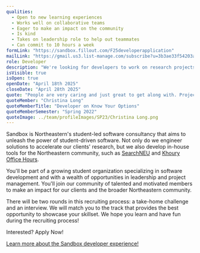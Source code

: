 ```yaml
---
qualities:
  - Open to new learning experiences
  - Works well on collaborative teams
  - Eager to make an impact on the community
  - Is kind
  - Takes on leadership role to help out teammates
  - Can commit to 10 hours a week
formLink: "https://sandbox.fillout.com/F25developerapplication"
mailLink: "https://gmail.us3.list-manage.com/subscribe?u=3b3ae33f54203ab7a839ae529&id=c2570dd048"
role: Developer
description: "We're looking for developers to work on research projects with researchers and professors as well as community projects for the Northeastern student body. We have frontend, backend, and full stack developers who are passionate about contributing to the community. As Sandbox continues to grow, we’re building a diverse and skilled team of developers with a variety of experiences, interests, and backgrounds to make amazing software with us."
isVisible: true
isOpen: true
openDate: "April 18th 2025"
closeDate: "April 28th 2025"
quote: "People are very caring and just great to get along with. Projects are challenging, but the opportunities you get to push yourself and develop features, that seem like a distant idea otherwise, are amazing. For me that was OAuth. Being able to learn authentication and create a system with working Google authentication was a goal of mine for a long time. I was very happy to be able to achieve that goal while also working on a project that benefited the community."
quoteMember: "Christina Long"
quoteMemberTitle: "Developer on Know Your Options"
quoteMemberSemester: "Spring 2022"
quoteImage: ../team/profileImages/SP23/Christina Long.png
---
```


Sandbox is Northeastern's student-led software consultancy that aims to unleash the power of student-driven software. Not only do we engineer solutions to accelerate our clients' research, but we also develop in-house tools for the Northeastern community, such as [SearchNEU](https://searchneu.com/NEU) and [Khoury Office Hours](https://officehours.khoury.northeastern.edu/).

You'll be part of a growing student organization specializing in software development and with a wealth of opportunities in leadership and project management. You'll join our community of talented and motivated members to make an impact for our clients and the broader Northeastern community.

There will be two rounds in this recruiting process: a take-home challenge and an interview. We will match you to the track that provides the best opportunity to showcase your skillset. We hope you learn and have fun during the recruiting process!

Interested? Apply Now!

[Learn more about the Sandbox developer experience!](https://medium.com/sandboxnu/the-unique-experience-at-sandbox-e141dffe9dd3?source=friends_link&sk=4c316444999abaed4ad59a88e86e0b1c)

